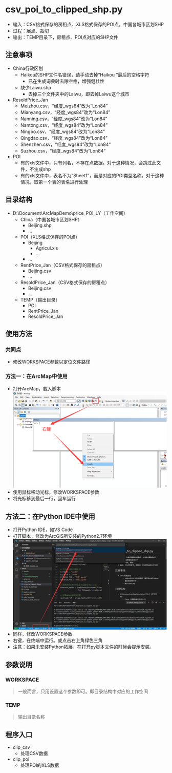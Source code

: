# csv_poi_to_clipped_shp.py
- 输入：CSV格式保存的房租点、XLS格式保存的POI点，中国各城市区划SHP
- 过程：展点、裁切
- 输出：TEMP目录下，房租点、POI点对应的SHP文件

## 注意事项
- China行政区划
    - Haikou的SHP文件名错误，请手动去掉“Haikou ”最后的空格字符
        - 已在生成词典时去除空格，增强健壮性
    - 缺少Laiwu.shp
        - 去掉三个文件夹中的Laiwu，即去掉Laiwu这个城市
- ResoldPrice_Jan
    - Meizhou.csv，“经度_wgs84”改为“Lon84”
    - Mianyang.csv，“经度_wgs84”改为“Lon84”
    - Nanning.csv，“经度_wgs84”改为“Lon84”
    - Nantong.csv，“经度_wgs84”改为“Lon84”
    - Ningbo.csv，“经度_wgs84”改为“Lon84”
    - Qingdao.csv，“经度_wgs84”改为“Lon84”
    - Shenzhen.csv，“经度_wgs84”改为“Lon84”
    - Suzhou.csv，“经度_wgs84”改为“Lon84”
- POI
    - 有的xls文件中，只有列名，不存在点数据。对于这种情况，会跳过此文件，不生成shp
    - 有的xls文件中，表名不为“Sheet1”，而是对应的POI类型名称。对于这种情况，取第一个表的表名进行处理

## 目录结构
- D:\Document\ArcMapDemo\price_POI_LY（工作空间）
    - China（中国各城市区划SHP）
        - Beijing.shp
        - ...
    - POI（XLS格式保存的POI点）
        - Beijing
            - Agricul.xls
            - ...
        - ...
    - RentPrice_Jan（CSV格式保存的房租点）
        - Beijing.csv
        - ...
    - ResoldPrice_Jan（CSV格式保存的房租点）
        - Beijing.csv
        - ...
    - TEMP（输出目录）
        - POI
        - RentPrice_Jan
        - ResoldPrice_Jan

## 使用方法
### 共同点
- 修改WORKSPACE参数以定位文件路径
### 方法一：在ArcMap中使用
- 打开ArcMap，载入脚本
![](./images/ArcMap_Python.png)
- 使用鼠标移动光标，修改WORKSPACE参数
- 将光标移到最后一行，回车运行

## 方法二：在Python IDE中使用
- 打开Python IDE，如VS Code
- 打开脚本，修改为ArcGIS所安装的Python2.7环境
![](./images/VSC_Python.jpg)
- 同样，修改WORKSPACE参数
- 右键，在终端中运行。或点击右上角绿色三角
- 注意：如果未安装Python拓展，在打开py脚本文件的时候会提示安装。

## 参数说明
### WORKSPACE
> 一般而言，只用设置这个参数即可。即目录结构中对应的工作空间

### TEMP
> 输出目录名称

## 程序入口
- clip_csv
    - 处理CSV数据
- clip_poi
    - 处理POI的XLS数据